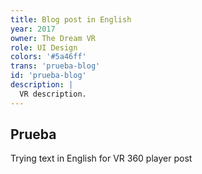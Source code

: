 ```yaml
---
title: Blog post in English
year: 2017
owner: The Dream VR
role: UI Design
colors: '#5a46ff'
trans: 'prueba-blog'
id: 'prueba-blog'
description: |
  VR description.
---
```


## Prueba

Trying text in English for VR 360 player post
